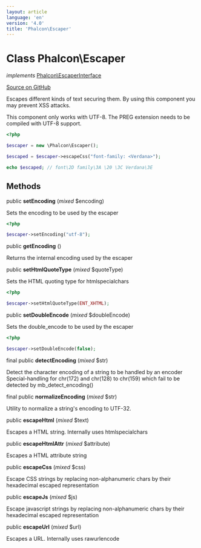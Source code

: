```yaml
---
layout: article
language: 'en'
version: '4.0'
title: 'Phalcon\Escaper'
---
```

# Class **Phalcon\Escaper**

*implements* [Phalcon\EscaperInterface](Phalcon_EscaperInterface)

<a href="https://github.com/phalcon/cphalcon/tree/v4.0.0/phalcon/escaper.zep" class="btn btn-default btn-sm">Source on GitHub</a>

Escapes different kinds of text securing them. By using this component you may
prevent XSS attacks.

This component only works with UTF-8. The PREG extension needs to be compiled with UTF-8 support.

```php
<?php

$escaper = new \Phalcon\Escaper();

$escaped = $escaper->escapeCss("font-family: <Verdana>");

echo $escaped; // font\2D family\3A \20 \3C Verdana\3E

```


## Methods
public  **setEncoding** (*mixed* $encoding)

Sets the encoding to be used by the escaper

```php
<?php

$escaper->setEncoding("utf-8");

```



public  **getEncoding** ()

Returns the internal encoding used by the escaper



public  **setHtmlQuoteType** (*mixed* $quoteType)

Sets the HTML quoting type for htmlspecialchars

```php
<?php

$escaper->setHtmlQuoteType(ENT_XHTML);

```



public  **setDoubleEncode** (*mixed* $doubleEncode)

Sets the double_encode to be used by the escaper

```php
<?php

$escaper->setDoubleEncode(false);

```



final public  **detectEncoding** (*mixed* $str)

Detect the character encoding of a string to be handled by an encoder
Special-handling for chr(172) and chr(128) to chr(159) which fail to be detected by mb_detect_encoding()



final public  **normalizeEncoding** (*mixed* $str)

Utility to normalize a string's encoding to UTF-32.



public  **escapeHtml** (*mixed* $text)

Escapes a HTML string. Internally uses htmlspecialchars



public  **escapeHtmlAttr** (*mixed* $attribute)

Escapes a HTML attribute string



public  **escapeCss** (*mixed* $css)

Escape CSS strings by replacing non-alphanumeric chars by their hexadecimal escaped representation



public  **escapeJs** (*mixed* $js)

Escape javascript strings by replacing non-alphanumeric chars by their hexadecimal escaped representation



public  **escapeUrl** (*mixed* $url)

Escapes a URL. Internally uses rawurlencode




